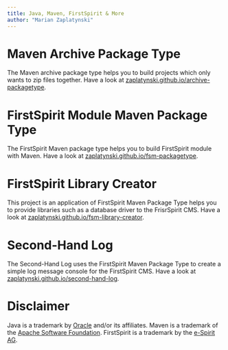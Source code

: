 ```yaml
---
title: Java, Maven, FirstSpirit & More
author: "Marian Zaplatynski"
---
```


# Maven Archive Package Type

The Maven archive package type helps you to build projects which only wants to zip files together. 
Have a look at
[zaplatynski.github.io/archive-packagetype](https://zaplatynski.github.io/archive-packagetype).

# FirstSpirit Module Maven Package Type

The FirstSpirit Maven package type helps you to build FirstSpirit module with Maven. Have a look at
[zaplatynski.github.io/fsm-packagetype](https://zaplatynski.github.io/fsm-packagetype/).

# FirstSpirit Library Creator

This project is an application of FirstSpirit Maven Package Type helps you to provide libraries 
such as a database driver to the FrisrSpirit CMS. Have a look at
[zaplatynski.github.io/fsm-library-creator](https://zaplatynski.github.io//fsm-library-creator).

# Second-Hand Log

The Second-Hand Log uses the FirstSpirit Maven Package Type to create a simple log message 
console for the FirstSpirit CMS. Have a look at
[zaplatynski.github.io/second-hand-log](https://zaplatynski.github.io/second-hand-log).

#  Disclaimer

Java is a trademark by [Oracle](https://www.oracle.com/) and/or its affiliates. Maven is a 
trademark of the [Apache Software Foundation](https://www.apache.org). FirstSpirit is a 
trademark by the [e-Spirit AG](http://www.e-spirit.com/).
